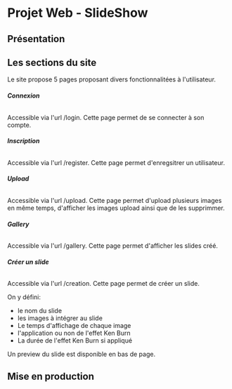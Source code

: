 # Projet Web - SlideShow

## Présentation

## Les sections du site
Le site propose 5 pages proposant divers fonctionnalitées à l'utilisateur.

###### **Connexion**
Accessible via l'url /login.
Cette page permet de se connecter à son compte.

###### **Inscription**
Accessible via l'url /register.
Cette page permet d'enregsitrer un utilisateur.

###### **Upload**
Accessible via l'url /upload.
Cette page permet d'upload plusieurs images en même temps, d'afficher les images upload ainsi que de les supprimmer.

###### **Gallery**
Accessible via l'url /gallery.
Cette page permet d'afficher les slides créé.

###### **Créer un slide**
Accessible via l'url /creation.
Cette page permet de créer un slide.

On y défini:
- le nom du slide
- les images à intégrer au slide
- Le temps d'affichage de chaque image
- l'application ou non de l'effet Ken Burn
- La durée de l'effet Ken Burn si appliqué

Un preview du slide est disponible en bas de page.

## Mise en production
